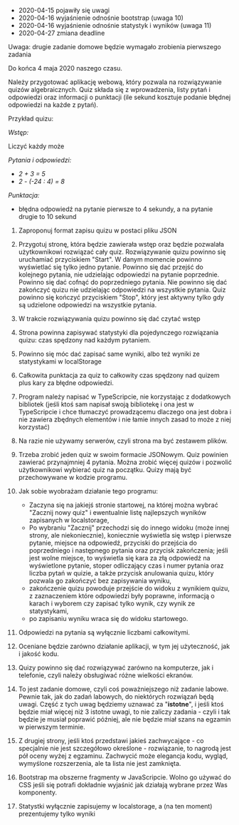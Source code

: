 -   2020-04-15 pojawiły się uwagi
-   2020-04-16 wyjaśnienie odnośnie bootstrap (uwaga 10)
-   2020-04-16 wyjaśnienie odnośnie statystyk i wyników (uwaga 11)
-   2020-04-27 zmiana deadline

Uwaga: drugie zadanie domowe będzie wymagało zrobienia pierwszego zadania

Do końca 4 maja 2020 naszego czasu.

Należy przygotować aplikację webową, który pozwala na rozwiązywanie quizów algebraicznych. Quiz składa się z wprowadzenia, listy pytań i odpowiedzi oraz informacji o punktacji (ile sekund kosztuje podanie błędnej odpowiedzi na każde z pytań).

Przykład quizu:

_Wstęp:_

Liczyć każdy może

_Pytania i odpowiedzi:_

-   _2 + 3 = 5_
-   _2 - (-24 : 4) = 8_

_Punktacja:_

-   błędna odpowiedź na pytanie pierwsze to 4 sekundy, a na pytanie drugie to 10 sekund

1.  Zaproponuj format zapisu quizu w postaci pliku JSON
2.  Przygotuj stronę, która będzie zawierała wstęp oraz będzie pozwalała użytkownikowi rozwiązać cały quiz. Rozwiązywanie quizu powinno się uruchamiać przyciskiem "Start". W danym momencie powinno wyświetlać się tylko jedno pytanie. Powinno się dać przejść do kolejnego pytania, nie udzielając odpowiedzi na pytanie poprzednie. Powinno się dać cofnąć do poprzedniego pytania. Nie powinno się dać zakończyć quizu nie udzielając odpowiedzi na wszystkie pytania. Quiz powinno się kończyć przyciskiem "Stop", który jest aktywny tylko gdy są udzielone odpowiedzi na wszystkie pytania.
3.  W trakcie rozwiązywania quizu powinno się dać czytać wstęp
4.  Strona powinna zapisywać statystyki dla pojedynczego rozwiązania quizu: czas spędzony nad każdym pytaniem.
5.  Powinno się móc dać zapisać same wyniki, albo też wyniki ze statystykami w localStorage
6.  Całkowita punktacja za quiz to całkowity czas spędzony nad quizem plus kary za błędne odpowiedzi.

1.  Program należy napisać w TypeScripcie, nie korzystając z dodatkowych bibliotek (jeśli ktoś sam napisał swoją bibliotekę i ona jest w TypeScripcie i chce tłumaczyć prowadzącemu dlaczego ona jest dobra i nie zawiera zbędnych elementów i nie łamie innych zasad to może z niej korzystać)
2.  Na razie nie używamy serwerów, czyli strona ma być zestawem plików.
3.  Trzeba zrobić jeden quiz w swoim formacie JSONowym. Quiz powinien zawierać przynajmniej 4 pytania. Można zrobić więcej quizów i pozwolić użytkownikowi wybierać quiz na początku. Quizy mają być przechowywane w kodzie programu.
4.  Jak sobie wyobrażam działanie tego programu:
    -   Zaczyna się na jakiejś stronie startowej, na której można wybrać "Zacznij nowy quiz" i ewentualnie listę najlepszych wyników zapisanych w localstorage,
    -   Po wybraniu "Zacznij" przechodzi się do innego widoku (może innej strony, ale niekoniecznie), koniecznie wyświetla się wstęp i pierwsze pytanie, miejsce na odpowiedź, przyciski do przejścia do poprzedniego i następnego pytania oraz przycisk zakończenia; jeśli jest wolne miejsce, to wyświetla się kara za złą odpowiedź na wyświetlone pytanie, stoper odliczający czas i numer pytania oraz liczba pytań w quizie, a także przycisk anulowania quizu, który pozwala go zakończyć bez zapisywania wyniku,
    -   zakończenie quizu powoduje przejście do widoku z wynikiem quizu, z zaznaczeniem które odpowiedzi były poprawne, informacją o karach i wyborem czy zapisać tylko wynik, czy wynik ze statystykami,
    -   po zapisaniu wyniku wraca się do widoku startowego.
5.  Odpowiedzi na pytania są wyłącznie liczbami całkowitymi.
6.  Oceniane będzie zarówno działanie aplikacji, w tym jej użyteczność, jak i jakość kodu.
7.  Quizy powinno się dać rozwiązywać zarówno na komputerze, jak i telefonie, czyli należy obsługiwać różne wielkości ekranów.
8.  To jest zadanie domowe, czyli coś poważniejszego niż zadanie labowe. Pewnie tak, jak do zadań labowych, do niektórych rozwiązań będą uwagi. Część z tych uwag będziemy uznawać za "**istotne**", i jeśli ktoś będzie miał więcej niż 3 istotne uwagi, to nie zaliczy zadania - czyli i tak będzie je musiał poprawić później, ale nie będzie miał szans na egzamin w pierwszym terminie.
9.  Z drugiej strony, jeśli ktoś przedstawi jakieś zachwycające - co specjalnie nie jest szczegółowo określone - rozwiązanie, to nagrodą jest pół oceny wyżej z egzaminu. Zachwycić może elegancja kodu, wygląd, wymyślone rozszerzenia, ale ta lista nie jest zamknięta.
10.  Bootstrap ma obszerne fragmenty w JavaScripcie. Wolno go używać do CSS jeśli się potrafi dokładnie wyjaśnić jak działają wybrane przez Was komponenty.
11.  Statystki wyłącznie zapisujemy w localstorage, a (na ten moment) prezentujemy tylko wyniki